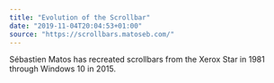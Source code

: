 ```yaml
---
title: "Evolution of the Scrollbar"
date: "2019-11-04T20:04:53+01:00"
source: "https://scrollbars.matoseb.com/"
---
```


Sébastien Matos has recreated scrollbars from the Xerox Star in 1981 through Windows 10 in 2015.

